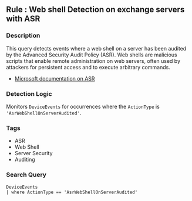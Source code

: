 ## Rule : Web shell Detection on exchange servers with ASR

### Description
This query detects events where a web shell on a server has been audited by the Advanced Security Audit Policy (ASR). Web shells are malicious scripts that enable remote administration on web servers, often used by attackers for persistent access and to execute arbitrary commands.

- [Microsoft documentation on ASR](https://docs.microsoft.com/en-us/windows/security/threat-protection/auditing/advanced-security-audit-policy-settings)

### Detection Logic
Monitors `DeviceEvents` for occurrences where the `ActionType` is `'AsrWebShellOnServerAudited'`.

### Tags
- ASR
- Web Shell
- Server Security
- Auditing

### Search Query
```kql
DeviceEvents
| where ActionType == 'AsrWebShellOnServerAudited'
```
